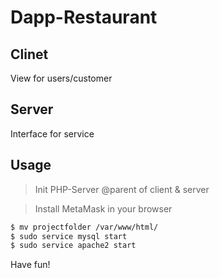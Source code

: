 # Dapp-Restaurant

## Clinet

View for users/customer

## Server

Interface for service

## Usage

> Init PHP-Server @parent of client & server

> Install MetaMask in your browser

```bash
$ mv projectfolder /var/www/html/
$ sudo service mysql start
$ sudo service apache2 start
```

Have fun! 
